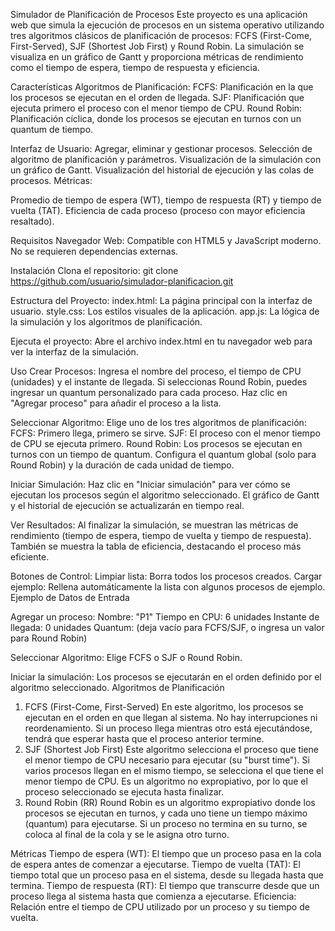 Simulador de Planificación de Procesos
Este proyecto es una aplicación web que simula la ejecución de procesos en un sistema operativo utilizando tres algoritmos clásicos de planificación de procesos: FCFS (First-Come, First-Served), SJF (Shortest Job First) y Round Robin. La simulación se visualiza en un gráfico de Gantt y proporciona métricas de rendimiento como el tiempo de espera, tiempo de respuesta y eficiencia.

Características
Algoritmos de Planificación:
FCFS: Planificación en la que los procesos se ejecutan en el orden de llegada.
SJF: Planificación que ejecuta primero el proceso con el menor tiempo de CPU.
Round Robin: Planificación cíclica, donde los procesos se ejecutan en turnos con un quantum de tiempo.

Interfaz de Usuario:
Agregar, eliminar y gestionar procesos.
Selección de algoritmo de planificación y parámetros.
Visualización de la simulación con un gráfico de Gantt.
Visualización del historial de ejecución y las colas de procesos.
Métricas:

Promedio de tiempo de espera (WT), tiempo de respuesta (RT) y tiempo de vuelta (TAT).
Eficiencia de cada proceso (proceso con mayor eficiencia resaltado).

Requisitos
Navegador Web: Compatible con HTML5 y JavaScript moderno.
No se requieren dependencias externas.

Instalación
Clona el repositorio:
git clone https://github.com/usuario/simulador-planificacion.git

Estructura del Proyecto:
index.html: La página principal con la interfaz de usuario.
style.css: Los estilos visuales de la aplicación.
app.js: La lógica de la simulación y los algoritmos de planificación.

Ejecuta el proyecto:
Abre el archivo index.html en tu navegador web para ver la interfaz de la simulación.

Uso
Crear Procesos:
Ingresa el nombre del proceso, el tiempo de CPU (unidades) y el instante de llegada.
Si seleccionas Round Robin, puedes ingresar un quantum personalizado para cada proceso.
Haz clic en "Agregar proceso" para añadir el proceso a la lista.

Seleccionar Algoritmo:
Elige uno de los tres algoritmos de planificación:
FCFS: Primero llega, primero se sirve.
SJF: El proceso con el menor tiempo de CPU se ejecuta primero.
Round Robin: Los procesos se ejecutan en turnos con un tiempo de quantum.
Configura el quantum global (solo para Round Robin) y la duración de cada unidad de tiempo.

Iniciar Simulación:
Haz clic en "Iniciar simulación" para ver cómo se ejecutan los procesos según el algoritmo seleccionado.
El gráfico de Gantt y el historial de ejecución se actualizarán en tiempo real.

Ver Resultados:
Al finalizar la simulación, se muestran las métricas de rendimiento (tiempo de espera, tiempo de vuelta y tiempo de respuesta).
También se muestra la tabla de eficiencia, destacando el proceso más eficiente.

Botones de Control:
Limpiar lista: Borra todos los procesos creados.
Cargar ejemplo: Rellena automáticamente la lista con algunos procesos de ejemplo.
Ejemplo de Datos de Entrada

Agregar un proceso:
Nombre: "P1"
Tiempo en CPU: 6 unidades
Instante de llegada: 0 unidades
Quantum: (deja vacío para FCFS/SJF, o ingresa un valor para Round Robin)

Seleccionar Algoritmo:
Elige FCFS o SJF o Round Robin.

Iniciar la simulación:
Los procesos se ejecutarán en el orden definido por el algoritmo seleccionado.
Algoritmos de Planificación
1. FCFS (First-Come, First-Served)
En este algoritmo, los procesos se ejecutan en el orden en que llegan al sistema. No hay interrupciones ni reordenamiento. Si un proceso llega mientras otro está ejecutándose, tendrá que esperar hasta que el proceso anterior termine.
2. SJF (Shortest Job First)
Este algoritmo selecciona el proceso que tiene el menor tiempo de CPU necesario para ejecutar (su "burst time"). Si varios procesos llegan en el mismo tiempo, se selecciona el que tiene el menor tiempo de CPU. Es un algoritmo no expropiativo, por lo que el proceso seleccionado se ejecuta hasta finalizar.
3. Round Robin (RR)
Round Robin es un algoritmo expropiativo donde los procesos se ejecutan en turnos, y cada uno tiene un tiempo máximo (quantum) para ejecutarse. Si un proceso no termina en su turno, se coloca al final de la cola y se le asigna otro turno.

Métricas
Tiempo de espera (WT): El tiempo que un proceso pasa en la cola de espera antes de comenzar a ejecutarse.
Tiempo de vuelta (TAT): El tiempo total que un proceso pasa en el sistema, desde su llegada hasta que termina.
Tiempo de respuesta (RT): El tiempo que transcurre desde que un proceso llega al sistema hasta que comienza a ejecutarse.
Eficiencia: Relación entre el tiempo de CPU utilizado por un proceso y su tiempo de vuelta.
